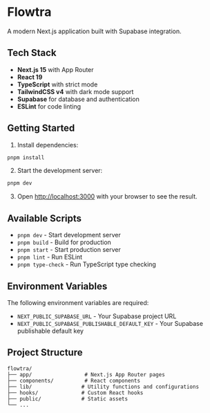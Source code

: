 # Flowtra

A modern Next.js application built with Supabase integration.

## Tech Stack

- **Next.js 15** with App Router
- **React 19**
- **TypeScript** with strict mode
- **TailwindCSS v4** with dark mode support
- **Supabase** for database and authentication
- **ESLint** for code linting

## Getting Started

1. Install dependencies:
```bash
pnpm install
```

2. Start the development server:
```bash
pnpm dev
```

3. Open [http://localhost:3000](http://localhost:3000) with your browser to see the result.

## Available Scripts

- `pnpm dev` - Start development server
- `pnpm build` - Build for production
- `pnpm start` - Start production server
- `pnpm lint` - Run ESLint
- `pnpm type-check` - Run TypeScript type checking

## Environment Variables

The following environment variables are required:

- `NEXT_PUBLIC_SUPABASE_URL` - Your Supabase project URL
- `NEXT_PUBLIC_SUPABASE_PUBLISHABLE_DEFAULT_KEY` - Your Supabase publishable default key

## Project Structure

```
flowtra/
├── app/                 # Next.js App Router pages
├── components/          # React components
├── lib/                # Utility functions and configurations
├── hooks/              # Custom React hooks
├── public/             # Static assets
└── ...
```